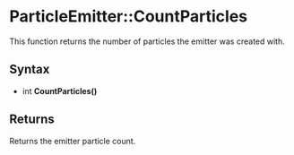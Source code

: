 # ParticleEmitter::CountParticles

This function returns the number of particles the emitter was created with.

## Syntax

- int **CountParticles()**

## Returns

Returns the emitter particle count.
